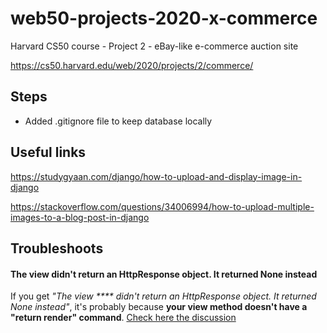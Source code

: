 # web50-projects-2020-x-commerce
Harvard CS50 course - Project 2 - eBay-like e-commerce auction site

https://cs50.harvard.edu/web/2020/projects/2/commerce/

## Steps

* Added .gitignore file to keep database locally

## Useful links

https://studygyaan.com/django/how-to-upload-and-display-image-in-django

https://stackoverflow.com/questions/34006994/how-to-upload-multiple-images-to-a-blog-post-in-django



 ## Troubleshoots

 #### The view didn't return an HttpResponse object. It returned None instead
 If you get _"The view \*\*\*\* didn't return an HttpResponse object. It returned None instead"_, it's probably because **your view method doesn't have a "return render" command**. [Check here the discussion](https://stackoverflow.com/questions/26258905/the-view-didnt-return-an-httpresponse-object-it-returned-none-instead) 
 